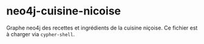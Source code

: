 # neo4j-cuisine-nicoise

Graphe neo4j des recettes et ingrédients de la cuisine niçoise. Ce fichier est à charger via ```cypher-shell```.
